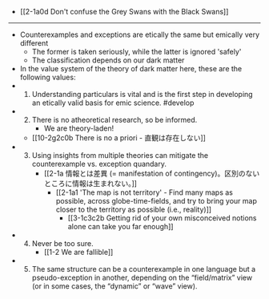 - [[2-1a0d Don't confuse the Grey Swans with the Black Swans]]
---
- Counterexamples and exceptions are etically the same but emically very different
  - The former is taken seriously, while the latter is ignored 'safely'
  - The classification depends on our dark matter
- In the value system of the theory of dark matter here, these are the following values:
- 1. Understanding particulars is vital and is the first step in developing an etically valid basis for emic science. #develop
- 2. There is no atheoretical research, so be informed.
        - We are theory-laden! 
  - [[10-2g2c0b There is no a priori - 直観は存在しない]]
- 3. Using insights from multiple theories can mitigate the counterexample vs. exception quandary.
	    - [[2-1a 情報とは差異 (= manifestation of contingency)。区別のないところに情報は生まれない。]]
		    - [[2-1a1 'The map is not territory' - Find many maps as possible, across globe-time-fields, and try to bring your map closer to the territory as possible (i.e., reality)]]
			    - [[3-1c3c2b Getting rid of your own misconceived notions alone can take you far enough]]
- 4. Never be too sure.
	    - [[1-2 We are fallible]]
- 5. The same structure can be a counterexample in one language but a pseudo-exception in another, depending on the “field/matrix” view (or in some cases, the “dynamic” or “wave” view).

